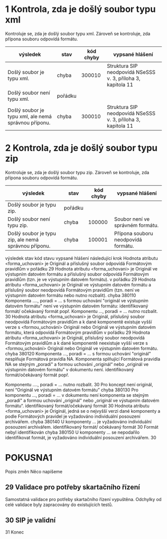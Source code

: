 # 1	Kontrola, zda je došlý soubor typu xml

Kontroluje se, zda je došlý soubor typu xml. Zároveň se kontroluje, zda přípona souboru odpovídá formátu.

| výsledek  | stav | kód chyby | vypsané hlášení |
| ------------- | ------------- |------------- | ------------- | 
| Došlý soubor je typu xml.  | chyba  | 300010 | Struktura SIP neodpovídá NSeSSS v. 3, příloha 3, kapitola 11
| Došlý soubor není typu xml.  |  pořádku  | |  |
| Došlý soubor je typu xml, ale nemá správnou příponu. | chyba  | 300010 | Struktura SIP neodpovídá NSeSSS v. 3, příloha 3, kapitola 11

# 2	Kontrola, zda je došlý soubor typu zip

Kontroluje se, zda je došlý soubor typu zip. Zároveň se kontroluje, zda přípona souboru odpovídá formátu.

| výsledek  | stav | kód chyby | vypsané hlášení |
| ------------- | ------------- |------------- | ------------- | 
| Došlý soubor je typu zip.  | pořádku  | |  |
| Došlý soubor není typu zip.  |  chyba  | 100000| Soubor není ve správném formátu. |
| Došlý soubor je typu zip, ale nemá správnou příponu. | chyba  | 100001 | Přípona souboru neodpovídá formátu.

výsledek	stav	kód stavu	vypsané hlášení	následující krok
Hodnota atributu <forma_uchovani> je Originál a příslušný soubor odpovídá Formátovým pravidlům	v pořádku			29
Hodnota atributu <forma_uchovani> je Originál ve výstupním datovém formátu a příslušný soubor odpovídá Formátovým pravidlům (tzn. je ve výstupním datovém formátu).	v pořádku			29
Hodnota atributu <forma_uchovani> je Originál ve výstupním datovém formátu a příslušný soubor neodpovídá Formátovým pravidlům (tzn. není ve výstupním datovém formátu nebo nutno rozbalit).	chyba	380110	Komponenta …., poradi = ... s formou uchování "originál ve výstupním datovém formátu" není ve výstupním datovém formátu: identifikovaný formát/ očekávaný formát
popř.
Komponentu ..., poradi = ... nutno rozbalit.	30
Hodnota atributu <forma_uchovani> je Originál, příslušný soubor neodpovídá Formátovým pravidlům a k dané komponentě existuje vyšší verze s <formou_uchování> Originál nebo Originál ve výstupním datovém formátu, která odpovídá Formátovým pravidlům	v pořádku			29
Hodnota atributu <forma_uchovani> je Originál, příslušný soubor neodpovídá Formátovým pravidlům a k dané komponentě neexistuje vyšší verze s <formou_uchování> Originál nebo Originál ve výstupním datovém formátu.	chyba	380120	Komponenta ..., poradi = ... s formou uchování "originál" nesplňuje Formátová pravidla NA. Komponenta splňující Formátová pravidla NA se stejným „poradi" a formou uchování „originál“ nebo „originál ve výstupním datovém formátu" v dokumentu není.
identifikovaný formát/očekávaný formát
popř.

Komponentu …., poradi = ... nutno rozbalit. 	30
Pro koncept není originál, není “Originál ve výstupním datovém formátu”	chyba	380130	Pro komponentu ..., poradi = ... v dokumentu není komponenta se stejným „poradi" a formou uchování  „originál" nebo „originál ve výstupním datovém formátu“.
identifikovaný formát/očekávaný formát	30
Hodnota atributu <forma_uchovani> je Originál, jedná se o nejvyšší verzi dané komponenty a podle Formátových pravidel je vyžadováno individuální posouzení archivářem.	chyba	380140	U komponenty ... je vyžadováno individuální posouzení archivářem.
identifikovaný formát/ očekávaný formát	30
Formát nebyl identifikován	chyba	380150	U komponenty ... se nepodařilo identifikovat formát, je vyžadováno individuální posouzení archivářem.	30


# POKUSNA1
Popis změn
Něco napíšeme

## 29	Validace pro potřeby skartačního řízení
Samostatná validace pro potřeby skartačního řízení vypuštěna. Odchylky od celé validace byly zapracovány do existujících testů.


## 30	SIP je validní
31	Konec
